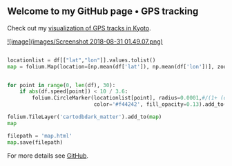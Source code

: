 

## Welcome to my GitHub page • GPS tracking



Check out my [visualization of GPS tracks in Kyoto](https://loopingleo.github.io/geolf/kyoto/).




[![image](images/Screenshot 2018-08-31 01.49.07.png)](https://loopingleo.github.io/GPS-tracking/kyoto/)
    
    

```python

locationlist = df[["lat","lon"]].values.tolist()
map = folium.Map(location=[np.mean(df['lat']), np.mean(df['lon'])], zoom_start=14)


for point in range(0, len(df), 30):
    if abs(df.speed[point]) < 10 / 3.6:
        folium.CircleMarker(locationlist[point], radius=0.0001,#/(1+ (df["speed"][point])**(4)),
                            color='#f44242', fill_opacity=0.13).add_to(map)

folium.TileLayer('cartodbdark_matter').add_to(map)
map

filepath = 'map.html'
map.save(filepath)

```

For more details see [GitHub](https://github.com/loopingleo/GPS-tracking).
